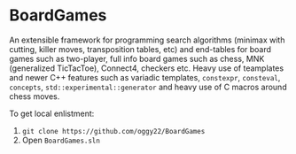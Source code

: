 # BoardGames
An extensible framework for programming search algorithms (minimax with cutting, killer moves, transposition tables, etc) and end-tables for board games such as two-player, full info board games such as chess, MNK (generalized TicTacToe), Connect4, checkers etc. Heavy use of teamplates and newer C++ features such as variadic templates, `constexpr`, `consteval`, `concepts`, `std::experimental::generator` and heavy use of C macros around chess moves.

To get local enlistment:
1. `git clone https://github.com/oggy22/BoardGames`
2. Open `BoardGames.sln`

